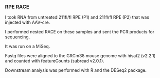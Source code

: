 ### RPE RACE

I took RNA from untreated 211fl/fl RPE (P1) and 211fl/fl RPE (P2) that was injected with AAV-cre.

I performed nested RACE on these samples and sent the PCR products for sequencing.

It was run on a MiSeq.

Fastq files were aligned to the GRCm38 mouse genome with hisat2 (v2.2.1) and counted with featureCounts (subread v2.0.1).

Downstream analysis was performed with R and the DESeq2 package.

